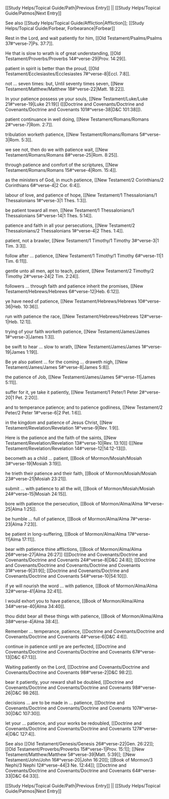 [[Study Helps/Topical Guide/Path|Previous Entry]]  ||  [[Study Helps/Topical Guide/Patmos|Next Entry]]

 See also [[Study Helps/Topical Guide/Affliction|Affliction]]; [[Study Helps/Topical Guide/Forbear, Forbearance|Forbear]]

 Rest in the Lord, and wait patiently for him, [[Old Testament/Psalms/Psalms 37#^verse-7|Ps. 37:7]].

 He that is slow to wrath is of great understanding, [[Old Testament/Proverbs/Proverbs 14#^verse-29|Prov. 14:29]].

 patient in spirit is better than the proud, [[Old Testament/Ecclesiastes/Ecclesiastes 7#^verse-8|Eccl. 7:8]].

 not ... seven times: but, Until seventy times seven, [[New Testament/Matthew/Matthew 18#^verse-22|Matt. 18:22]].

 In your patience possess ye your souls, [[New Testament/Luke/Luke 21#^verse-19|Luke 21:19]] ([[Doctrine and Covenants/Doctrine and Covenants/Doctrine and Covenants 101#^verse-38|D&C 101:38]]).

 patient continuance in well doing, [[New Testament/Romans/Romans 2#^verse-7|Rom. 2:7]].

 tribulation worketh patience, [[New Testament/Romans/Romans 5#^verse-3|Rom. 5:3]].

 we see not, then do we with patience wait, [[New Testament/Romans/Romans 8#^verse-25|Rom. 8:25]].

 through patience and comfort of the scriptures, [[New Testament/Romans/Romans 15#^verse-4|Rom. 15:4]].

 as the ministers of God, in much patience, [[New Testament/2 Corinthians/2 Corinthians 6#^verse-4|2 Cor. 6:4]].

 labour of love, and patience of hope, [[New Testament/1 Thessalonians/1 Thessalonians 1#^verse-3|1 Thes. 1:3]].

 be patient toward all men, [[New Testament/1 Thessalonians/1 Thessalonians 5#^verse-14|1 Thes. 5:14]].

 patience and faith in all your persecutions, [[New Testament/2 Thessalonians/2 Thessalonians 1#^verse-4|2 Thes. 1:4]].

 patient, not a brawler, [[New Testament/1 Timothy/1 Timothy 3#^verse-3|1 Tim. 3:3]].

 follow after ... patience, [[New Testament/1 Timothy/1 Timothy 6#^verse-11|1 Tim. 6:11]].

 gentle unto all men, apt to teach, patient, [[New Testament/2 Timothy/2 Timothy 2#^verse-24|2 Tim. 2:24]].

 followers ... through faith and patience inherit the promises, [[New Testament/Hebrews/Hebrews 6#^verse-12|Heb. 6:12]].

 ye have need of patience, [[New Testament/Hebrews/Hebrews 10#^verse-36|Heb. 10:36]].

 run with patience the race, [[New Testament/Hebrews/Hebrews 12#^verse-1|Heb. 12:1]].

 trying of your faith worketh patience, [[New Testament/James/James 1#^verse-3|James 1:3]].

 be swift to hear ... slow to wrath, [[New Testament/James/James 1#^verse-19|James 1:19]].

 Be ye also patient ... for the coming ... draweth nigh, [[New Testament/James/James 5#^verse-8|James 5:8]].

 the patience of Job, [[New Testament/James/James 5#^verse-11|James 5:11]].

 suffer for it, ye take it patiently, [[New Testament/1 Peter/1 Peter 2#^verse-20|1 Pet. 2:20]].

 and to temperance patience; and to patience godliness, [[New Testament/2 Peter/2 Peter 1#^verse-6|2 Pet. 1:6]].

 in the kingdom and patience of Jesus Christ, [[New Testament/Revelation/Revelation 1#^verse-9|Rev. 1:9]].

 Here is the patience and the faith of the saints, [[New Testament/Revelation/Revelation 13#^verse-10|Rev. 13:10]] ([[New Testament/Revelation/Revelation 14#^verse-12|14:12-13]]).

 becometh as a child ... patient, [[Book of Mormon/Mosiah/Mosiah 3#^verse-19|Mosiah 3:19]].

 he trieth their patience and their faith, [[Book of Mormon/Mosiah/Mosiah 23#^verse-21|Mosiah 23:21]].

 submit ... with patience to all the will, [[Book of Mormon/Mosiah/Mosiah 24#^verse-15|Mosiah 24:15]].

 bore with patience the persecution, [[Book of Mormon/Alma/Alma 1#^verse-25|Alma 1:25]].

 be humble ... full of patience, [[Book of Mormon/Alma/Alma 7#^verse-23|Alma 7:23]].

 be patient in long-suffering, [[Book of Mormon/Alma/Alma 17#^verse-11|Alma 17:11]].

 bear with patience thine afflictions, [[Book of Mormon/Alma/Alma 26#^verse-27|Alma 26:27]] ([[Doctrine and Covenants/Doctrine and Covenants/Doctrine and Covenants 24#^verse-8|D&C 24:8]]; [[Doctrine and Covenants/Doctrine and Covenants/Doctrine and Covenants 31#^verse-9|31:9]]; [[Doctrine and Covenants/Doctrine and Covenants/Doctrine and Covenants 54#^verse-10|54:10]]).

 if ye will nourish the word ... with patience, [[Book of Mormon/Alma/Alma 32#^verse-41|Alma 32:41]].

 I would exhort you to have patience, [[Book of Mormon/Alma/Alma 34#^verse-40|Alma 34:40]].

 thou didst bear all these things with patience, [[Book of Mormon/Alma/Alma 38#^verse-4|Alma 38:4]].

 Remember ... temperance, patience, [[Doctrine and Covenants/Doctrine and Covenants/Doctrine and Covenants 4#^verse-6|D&C 4:6]].

 continue in patience until ye are perfected, [[Doctrine and Covenants/Doctrine and Covenants/Doctrine and Covenants 67#^verse-13|D&C 67:13]].

 Waiting patiently on the Lord, [[Doctrine and Covenants/Doctrine and Covenants/Doctrine and Covenants 98#^verse-2|D&C 98:2]].

 bear it patiently, your reward shall be doubled, [[Doctrine and Covenants/Doctrine and Covenants/Doctrine and Covenants 98#^verse-26|D&C 98:26]].

 decisions ... are to be made in ... patience, [[Doctrine and Covenants/Doctrine and Covenants/Doctrine and Covenants 107#^verse-30|D&C 107:30]].

 let your ... patience, and your works be redoubled, [[Doctrine and Covenants/Doctrine and Covenants/Doctrine and Covenants 127#^verse-4|D&C 127:4]].

 See also [[Old Testament/Genesis/Genesis 26#^verse-22|Gen. 26:22]]; [[Old Testament/Proverbs/Proverbs 15#^verse-1|Prov. 15:1]]; [[New Testament/Matthew/Matthew 5#^verse-39|Matt. 5:39]]; [[New Testament/John/John 16#^verse-20|John 16:20]]; [[Book of Mormon/3 Nephi/3 Nephi 12#^verse-44|3 Ne. 12:44]]; [[Doctrine and Covenants/Doctrine and Covenants/Doctrine and Covenants 64#^verse-33|D&C 64:33]].

[[Study Helps/Topical Guide/Path|Previous Entry]]  ||  [[Study Helps/Topical Guide/Patmos|Next Entry]]